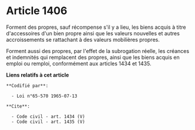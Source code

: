 # Article 1406

Forment des propres, sauf récompense s'il y a lieu, les biens acquis à titre d'accessoires d'un bien propre ainsi que les
valeurs nouvelles et autres accroissements se rattachant à des valeurs mobilières propres. 

Forment aussi des propres, par l'effet de la subrogation réelle, les créances et indemnités qui remplacent des propres, ainsi
que les biens acquis en emploi ou remploi, conformément aux articles 1434 et 1435.

**Liens relatifs à cet article**

	**Codifié par**:

	  - Loi n°65-570 1965-07-13

	**Cite**:

	  - Code civil - art. 1434 (V)
	  - Code civil - art. 1435 (V)
